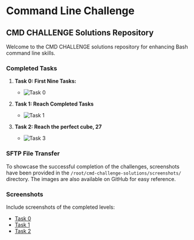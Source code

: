 # Command Line Challenge

## CMD CHALLENGE Solutions Repository

Welcome to the CMD CHALLENGE solutions repository for enhancing Bash command line skills.

### Completed Tasks

1. **Task 0: First Nine Tasks:**
   - ![Task 0](https://github.com/emaoumaima/cmd-challenge-solutions/blob/main/screenshots/0-first_9_tasks.PNG)

2. **Task 1: Reach Completed Tasks**
   - ![Task 1](https://github.com/emaoumaima/cmd-challenge-solutions/blob/main/screenshots/1-next_9_tasks.PNG)

3. **Task 2: Reach the perfect cube, 27**
   - ![Task 3](https://github.com/emaoumaima/cmd-challenge-solutions/blob/main/screenshots/2-next_9_tasks.PNG)

### SFTP File Transfer

To showcase the successful completion of the challenges, screenshots have been provided in the `/root/cmd-challenge-solutions/screenshots/` directory. The images are also available on GitHub for easy reference.

### Screenshots

Include screenshots of the completed levels:

- [Task 0](https://github.com/emaoumaima/cmd-challenge-solutions/blob/main/screenshots/0-first_9_tasks.PNG)
- [Task 1](https://github.com/emaoumaima/cmd-challenge-solutions/blob/main/screenshots/1-next_9_tasks.PNG)
- [Task 2](https://github.com/emaoumaima/cmd-challenge-solutions/blob/main/screenshots/2-next_9_tasks.PNG)


